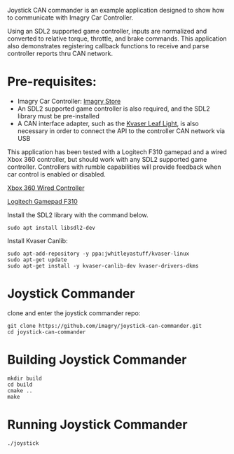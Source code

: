 Joystick CAN commander is an example application designed to show how to communicate with Imagry Car Controller.

Using an SDL2 supported game controller, inputs are normalized and converted to relative torque, throttle, and brake commands. This application also demonstrates registering callback functions to receive and parse controller reports thru CAN network.

# Pre-requisites:
- Imagry Car Controller: [Imagry Store](https://imagry.co/product/car_controller)
- An SDL2 supported game controller is also required, and the SDL2 library must be pre-installed
- A CAN interface adapter, such as the [Kvaser Leaf Light](https://www.kvaser.com), is also necessary in order to connect the API to the controller CAN network via USB

This application has been tested with a Logitech F310 gamepad and a wired Xbox 360 controller, but should work with any SDL2 supported game controller. Controllers with rumble capabilities will provide feedback when car control is enabled or disabled.

[Xbox 360 Wired Controller](https://www.amazon.com/dp/B004QRKWLA)

[Logitech Gamepad F310](http://a.co/3GoUlkN)

Install the SDL2 library with the command below.

```
sudo apt install libsdl2-dev
```

Install Kvaser Canlib:
```
sudo apt-add-repository -y ppa:jwhitleyastuff/kvaser-linux
sudo apt-get update
sudo apt-get install -y kvaser-canlib-dev kvaser-drivers-dkms
```

# Joystick Commander

clone and enter the joystick commander repo:

```
git clone https://github.com/imagry/joystick-can-commander.git
cd joystick-can-commander
```

# Building Joystick Commander

```
mkdir build
cd build
cmake ..
make
```

# Running Joystick Commander

```
./joystick
```
